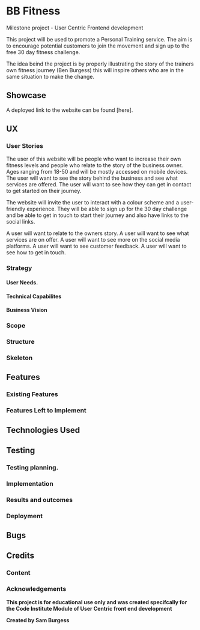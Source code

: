 # BB Fitness

Milestone project - User Centric Frontend development

This project will be used to promote a Personal Training service. 
The aim is to encourage potential customers to join the movement and sign up to the free 30 day fitness challenge.

The idea beind the project is by properly illustrating the story of the trainers own fitness journey (Ben Burgess) this will inspire others who are in the same situation to make the change.

## Showcase
A deployed link to the website can be found [here].

## UX

### User Stories
The user of this website will be people who want to increase their own fitness levels and people who relate to the story of the business owner.
Ages ranging from 18-50 and will be mostly accessed on mobile devices.
The user will want to see the story behind the business and see what services are offered.
The user will want to see how they can get in contact to get started on their journey.

The website will invite the user to interact with a colour scheme and a user-friendly experience. They will be able to sign up for the 30 day challenge and be able to get in touch to start their journey and also have links to the social links.

A user will want to relate to the owners story.
A user will want to see what services are on offer.
A user will want to see more on the social media platforms.
A user will want to see customer feedback.
A user will want to see how to get in touch.











### Strategy


#### User Needs.



#### Technical Capabilites



#### Business Vision



### Scope



### Structure



### Skeleton




## Features



### Existing Features



### Features Left to Implement



## Technologies Used



## Testing

### Testing planning.



### Implementation


### Results and outcomes



### Deployment



## Bugs



## Credits


### Content



### Acknowledgements





**This project is for educational use only and was created specifcally for the Code Institute Module of User Centric front end development**

**Created by Sam Burgess**